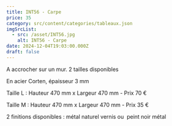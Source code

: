 ```yaml
---
title: INT56 - Carpe
price: 35
category: src/content/categories/tableaux.json
imgSrcList:
  - src: /asset/INT56.jpg
    alt: INT56 - Carpe
date: 2024-12-04T19:03:00.000Z
draft: false
---
```


A accrocher sur un mur. 2 tailles disponibles

En acier Corten, épaisseur 3 mm

Taille L : Hauteur 470 mm x Largeur 470 mm - Prix 70 €

Taille M : Hauteur 470 mm x Largeur 470 mm - Prix 35 €

2 finitions disponibles : métal naturel vernis ou  peint noir métal
